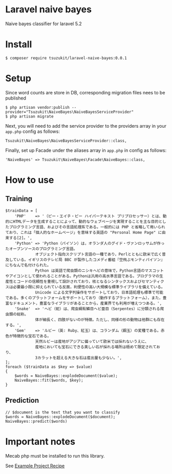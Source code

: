 # Laravel naive bayes

Naive bayes classifier for laravel 5.2

# Install

```
$ composer require tsuzukit/laravel-naive-bayes:0.0.1
```

# Setup

Since word counts are store in DB, corresponding migration files nees to be published

```
$ php artisan vendor:publish --provider="Tsuzukit\NaiveBayes\NaiveBayesServiceProvider"
$ php artisan migrate
```

Next, you will need to add the service provider to the providers array in your `app.php` config as follows:

```
Tsuzukit\NaiveBayes\NaiveBayesServiceProvider::class,
```

Finally, set up Facade under the aliases array in `app.php` in config as follows:

```
'NaiveBayes' => Tsuzukit\NaiveBayes\Facade\NaiveBayes::class,
```

# How to use

## Training

```
$trainData = [
    'PHP'    => '（ピー・エイチ・ピー ハイパーテキスト プリプロセッサー）とは、動的にHTMLデータを生成することによって、動的なウェブページを実現することを主な目的としたプログラミング言語、およびその言語処理系である。一般的には PHP と省略して用いられており、これは「個人的なホームページ」を意味する英語の "Personal Home Page" に由来する[2]。',
    'Python' => 'Python（パイソン）は，オランダ人のグイド・ヴァンロッサムが作ったオープンソースのプログラミング言語。
             オブジェクト指向スクリプト言語の一種であり，Perlとともに欧米で広く普及している。イギリスのテレビ局 BBC が製作したコメディ番組『空飛ぶモンティパイソン』にちなんで名付けられた。
             Python は英語で爬虫類のニシキヘビの意味で，Python言語のマスコットやアイコンとして使われることがある。Pythonは汎用の高水準言語である。プログラマの生産性とコードの信頼性を重視して設計されており，核となるシンタックスおよびセマンティクスは必要最小限に抑えられている反面，利便性の高い大規模な標準ライブラリを備えている。
             Unicode による文字列操作をサポートしており，日本語処理も標準で可能である。多くのプラットフォームをサポートしており（動作するプラットフォーム），また，豊富なドキュメント，豊富なライブラリがあることから，産業界でも利用が増えつつある。',
    'Snake'  => 'ヘビ（蛇）は、爬虫綱有鱗目ヘビ亜目（Serpentes）に分類される爬虫類の総称。
             体が細長く、四肢がないのが特徴。ただし、同様の形の動物は他群にも存在する。',
    'Gem'    => 'ルビー（英: Ruby、紅玉）は、コランダム（鋼玉）の変種である。赤色が特徴的な宝石である。
             天然ルビーは産地がアジアに偏っていて欧米では採れないうえに、
             産地においても宝石にできる美しい石が採れる場所は極めて限定されており、
             3カラットを超える大きな石は産出量も少ない。',
];
foreach ($trainData as $key => $value)
{
    $words = NaiveBayes::explodeDocument($value);
    NaiveBayes::fit($words, $key);
}
```

## Prediction

```
// $document is the text that you want to classify
$words = NaiveBayes::explodeDocument($document);
NaiveBayes::predict($words)
```

# Important notes

Mecab php must be installed to run this library.

See [Example Project Recipe](https://github.com/tsuzukit/laravel-naive-bayes-example/blob/master/chef/site-cookbooks/mecab/recipes/default.rb)

